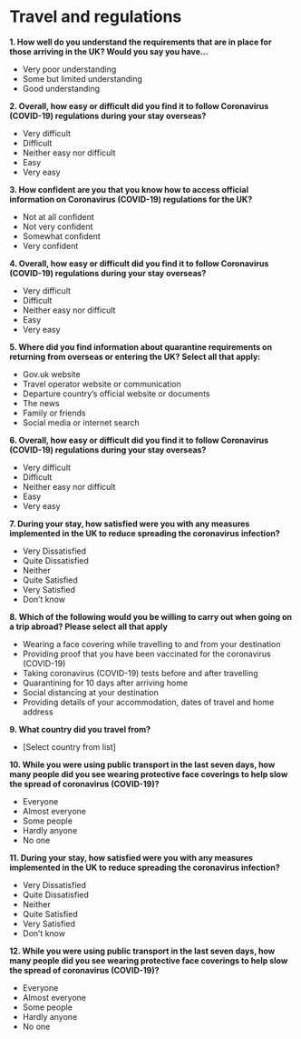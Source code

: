 # Travel and regulations

**1. How well do you understand the requirements that are in place for those arriving in the UK? Would you say you have...**

- Very poor understanding
- Some but limited understanding
- Good understanding

**2. Overall, how easy or difficult did you find it to follow Coronavirus (COVID-19) regulations during your stay overseas?**

- Very difficult
- Difficult
- Neither easy nor difficult
- Easy
- Very easy

**3. How confident are you that you know how to access official information on Coronavirus (COVID-19) regulations for the UK?**

- Not at all confident
- Not very confident
- Somewhat confident
- Very confident

**4. Overall, how easy or difficult did you find it to follow Coronavirus (COVID-19) regulations during your stay overseas?**

- Very difficult
- Difficult
- Neither easy nor difficult
- Easy
- Very easy

**5. Where did you find information about quarantine requirements on returning from overseas or entering the UK? Select all that apply:**

- Gov.uk website
- Travel operator website or communication
- Departure country’s official website or documents
- The news
- Family or friends
- Social media or internet search

**6. Overall, how easy or difficult did you find it to follow Coronavirus (COVID-19) regulations during your stay overseas?**

- Very difficult
- Difficult
- Neither easy nor difficult
- Easy
- Very easy

**7. During your stay, how satisfied were you with any measures implemented in the UK to reduce spreading the coronavirus infection?**

- Very Dissatisfied
- Quite Dissatisfied
- Neither
- Quite Satisfied
- Very Satisfied
- Don’t know

**8. Which of the following would you be willing to carry out when going on a trip abroad? Please select all that apply**

- Wearing a face covering while travelling to and from your destination
- Providing proof that you have been vaccinated for the coronavirus (COVID-19)
- Taking coronavirus (COVID-19) tests before and after travelling
- Quarantining for 10 days after arriving home
- Social distancing at your destination
- Providing details of your accommodation, dates of travel and home address

**9. What country did you travel from?**

- [Select country from list]

**10. While you were using public transport in the last seven days, how many people did you see wearing protective face coverings to help slow the spread of coronavirus (COVID-19)?**

- Everyone
- Almost everyone
- Some people
- Hardly anyone
- No one

**11. During your stay, how satisfied were you with any measures implemented in the UK to reduce spreading the coronavirus infection?**

- Very Dissatisfied
- Quite Dissatisfied
- Neither
- Quite Satisfied
- Very Satisfied
- Don’t know

**12. While you were using public transport in the last seven days, how many people did you see wearing protective face coverings to help slow the spread of coronavirus (COVID-19)?**

- Everyone
- Almost everyone
- Some people
- Hardly anyone
- No one
